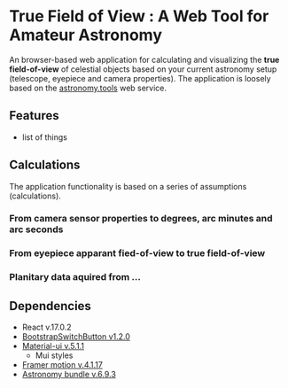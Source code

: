 # True Field of View : A Web Tool for Amateur Astronomy  
An browser-based web application for calculating and visualizing the **true field-of-view** of celestial objects based on your current astronomy setup (telescope, eyepiece and camera properties). The application is loosely based on the [astronomy.tools](https://astronomy.tools/calculators/field_of_view/) web service.

## Features

* list of things 

## Calculations 
The application functionality is based on a series of assumptions (calculations).  

### From camera sensor properties to degrees, arc minutes and arc seconds
### From eyepiece apparant fied-of-view to true field-of-view 
### Planitary data aquired from ...

## Dependencies
* React v.17.0.2
* [BootstrapSwitchButton v1.2.0](https://www.npmjs.com/package/bootstrap-switch-button-react)
* [Material-ui v.5.1.1](https://mui.com/)
  * Mui styles 
* [Framer motion v.4.1.17](https://www.npmjs.com/package/framer-motion)
* [Astronomy bundle v.6.9.3](https://github.com/andrmoel/astronomy-bundle-js)
